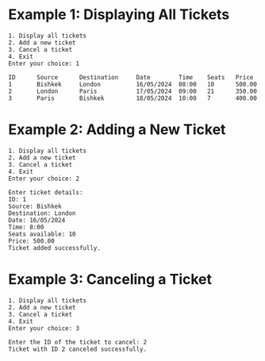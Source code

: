 # Example 1: Displaying All Tickets
```Airline Ticket Reservation System
1. Display all tickets
2. Add a new ticket
3. Cancel a ticket
4. Exit
Enter your choice: 1

ID      Source      Destination     Date        Time    Seats   Price
1       Bishkek     London          16/05/2024  08:00   10      500.00
2       London      Paris           17/05/2024  09:00   21      350.00
3       Paris       Bishkek         18/05/2024  10:00   7       400.00 
```
# Example 2: Adding a New Ticket
```Airline Ticket Reservation System
1. Display all tickets
2. Add a new ticket
3. Cancel a ticket
4. Exit
Enter your choice: 2

Enter ticket details:
ID: 1
Source: Bishkek
Destination: London
Date: 16/05/2024
Time: 8:00
Seats available: 10
Price: 500.00
Ticket added successfully.
```
# Example 3: Canceling a Ticket
```Airline Ticket Reservation System
1. Display all tickets
2. Add a new ticket
3. Cancel a ticket
4. Exit
Enter your choice: 3

Enter the ID of the ticket to cancel: 2
Ticket with ID 2 canceled successfully.
```
